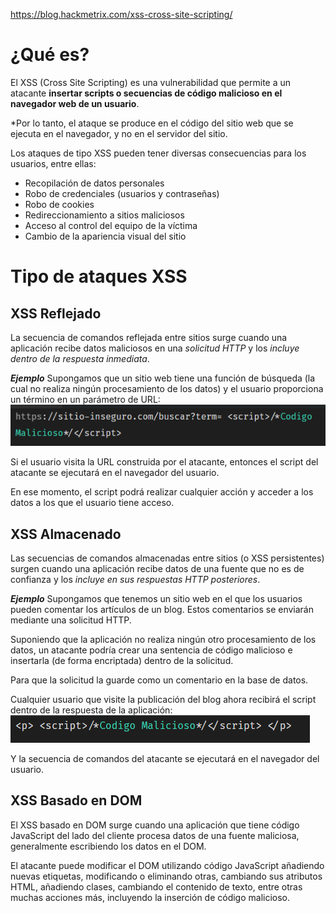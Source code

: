 https://blog.hackmetrix.com/xss-cross-site-scripting/

# ¿Qué es?

El XSS (Cross Site Scripting) es una vulnerabilidad que permite a un atacante **insertar scripts o secuencias de código malicioso en el navegador web de un usuario**.

*Por lo tanto, el ataque se produce en el código del sitio web que se ejecuta en el navegador, y no en el servidor del sitio. 

Los ataques de tipo XSS pueden tener diversas consecuencias para los usuarios, entre ellas:

- Recopilación de datos personales
- Robo de credenciales (usuarios y contraseñas)
- Robo de cookies
- Redireccionamiento a sitios maliciosos
- Acceso al control del equipo de la víctima
- Cambio de la apariencia visual del sitio

# Tipo de ataques XSS
## XSS Reflejado

La secuencia de comandos reflejada entre sitios surge cuando una aplicación recibe datos maliciosos en una *solicitud HTTP* y los *incluye dentro de la respuesta inmediata*.


***Ejemplo***
Supongamos que un sitio web tiene una función de búsqueda (la cual no realiza ningún procesamiento de los datos) y el usuario proporciona un término en un parámetro de URL:
![](../images/Conceptos/XSS%201.png)

Si el usuario visita la URL construida por el atacante, entonces el script del atacante se ejecutará en el navegador del usuario. 

En ese momento, el script podrá realizar cualquier acción y acceder a los datos a los que el usuario tiene acceso.


## XSS Almacenado

Las secuencias de comandos almacenadas entre sitios (o XSS persistentes) surgen cuando una aplicación recibe datos de una fuente que no es de confianza y los *incluye en sus respuestas HTTP posteriores*.


***Ejemplo***
Supongamos que tenemos un sitio web en el que los usuarios pueden comentar los artículos de un blog. Estos comentarios se enviarán mediante una solicitud HTTP.

Suponiendo que la aplicación no realiza ningún otro procesamiento de los datos, un atacante podría crear una sentencia de código malicioso e insertarla (de forma encriptada) dentro de la solicitud. 

Para que la solicitud la guarde como un comentario en la base de datos.

Cualquier usuario que visite la publicación del blog ahora recibirá el script dentro de la respuesta de la aplicación:
![](../images/Conceptos/XSS%202.png)

Y la secuencia de comandos del atacante se ejecutará en el navegador del usuario.

## XSS Basado en DOM

El XSS basado en DOM surge cuando una aplicación que tiene código JavaScript del lado del cliente procesa datos de una fuente maliciosa, generalmente escribiendo los datos en el DOM.

El atacante puede modificar el DOM utilizando código JavaScript añadiendo nuevas etiquetas, modificando o eliminando otras, cambiando sus atributos HTML, añadiendo clases, cambiando el contenido de texto, entre otras muchas acciones más, incluyendo la inserción de código malicioso.